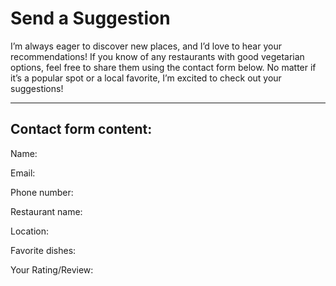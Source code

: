 # Send a Suggestion

I’m always eager to discover new places, and I’d love to hear your recommendations! If you know of any restaurants with good vegetarian options, feel free to share them using the contact form below. No matter if it’s a popular spot or a local favorite, I’m excited to check out your suggestions!

---

## Contact form content:

Name: 

Email: 

Phone number: 

Restaurant name: 

Location: 

Favorite dishes: 

Your Rating/Review:

